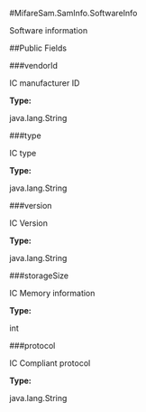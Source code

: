 #MifareSam.SamInfo.SoftwareInfo

Software information

##Public Fields

###vendorId

IC manufacturer ID

**Type:**

java.lang.String

###type

IC type

**Type:**

java.lang.String

###version

IC Version

**Type:**

java.lang.String

###storageSize

IC Memory information

**Type:**

int

###protocol

IC Compliant protocol

**Type:**

java.lang.String

